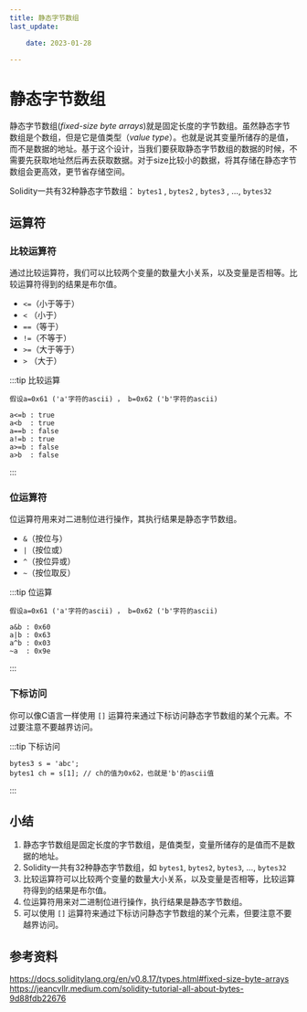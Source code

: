 ```yaml
---
title: 静态字节数组
last_update:

    date: 2023-01-28

---
```


# 静态字节数组

静态字节数组(*fixed-size byte arrays*)就是固定长度的字节数组。虽然静态字节数组是个数组，但是它是值类型（*value type*）。也就是说其变量所储存的是值，而不是数据的地址。基于这个设计，当我们要获取静态字节数组的数据的时候，不需要先获取地址然后再去获取数据。对于size比较小的数据，将其存储在静态字节数组会更高效，更节省存储空间。

Solidity一共有32种静态字节数组： `bytes1` , `bytes2` , `bytes3` , …, `bytes32`

## 运算符

### 比较运算符

通过比较运算符，我们可以比较两个变量的数量大小关系，以及变量是否相等。比较运算符得到的结果是布尔值。

* `<=`（小于等于）
* `<`  （小于）
* `==`（等于）
* `!=`（不等于）
* `>=`（大于等于）
* `>`  （大于）

:::tip 比较运算

```solidity
假设a=0x61 ('a'字符的ascii) ， b=0x62 ('b'字符的ascii)

a<=b : true
a<b  : true
a==b : false
a!=b : true
a>=b : false
a>b  : false
```

:::

### 位运算符

位运算符用来对二进制位进行操作，其执行结果是静态字节数组。

* `&`（按位与）
* `|`（按位或）
* `^`（按位异或）
* `~`（按位取反）

:::tip 位运算

```solidity
假设a=0x61 ('a'字符的ascii) ， b=0x62 ('b'字符的ascii)

a&b : 0x60
a|b : 0x63
a^b : 0x03
~a  : 0x9e
```

:::

### 下标访问

你可以像C语言一样使用 `[]` 运算符来通过下标访问静态字节数组的某个元素。不过要注意不要越界访问。

:::tip 下标访问

```solidity
bytes3 s = 'abc';
bytes1 ch = s[1]; // ch的值为0x62，也就是'b'的ascii值
```

:::

## 小结

1. 静态字节数组是固定长度的字节数组，是值类型，变量所储存的是值而不是数据的地址。
2. Solidity一共有32种静态字节数组，如 `bytes1`, `bytes2`, `bytes3`, …, `bytes32`
3. 比较运算符可以比较两个变量的数量大小关系，以及变量是否相等，比较运算符得到的结果是布尔值。
4. 位运算符用来对二进制位进行操作，执行结果是静态字节数组。
5. 可以使用 `[]` 运算符来通过下标访问静态字节数组的某个元素，但要注意不要越界访问。

## 参考资料

https://docs.soliditylang.org/en/v0.8.17/types.html#fixed-size-byte-arrays
https://jeancvllr.medium.com/solidity-tutorial-all-about-bytes-9d88fdb22676
